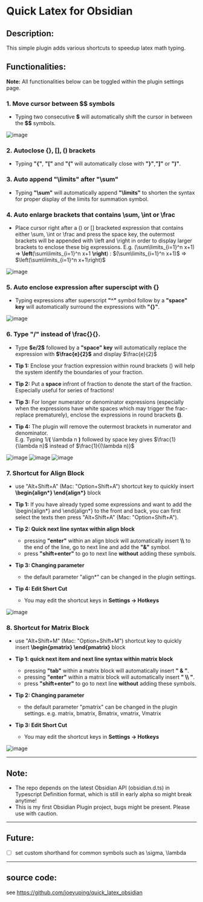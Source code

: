 # Quick Latex for Obsidian

## Description:
This simple plugin adds various shortcuts to speedup latex math typing.

## Functionalities:

**Note:** All functionalities below can be toggled within the plugin settings page.

### 1. Move cursor between \$\$ symbols
* Typing two consecutive **\$** will automatically shift the cursor in between the **\$\$** symbols.  

![image](https://github.com/joeyuping/quick_latex_obsidian/blob/master/demo%20gif/move%20cursor%20within%20math.gif)

### 2. Autoclose {}, [], () brackets
* Typing **"{"**, **"["** and **"("** will automatically close with **"}"**,**"]"** or **")"**.  

### 3. Auto append "\limits" after "\sum"
* Typing **"\sum"** will automatically append **"\limits"** to shorten the syntax for proper display of the limits for summation symbol.

### 4. Auto enlarge brackets that contains \sum, \int or \frac
* Place cursor right after a () or [] bracketed expression that contains either \sum, \int or \frac and press the space key, the outermost brackets will be appended with \left and \right in order to display larger brackets to enclose these big expressions. E.g. (\sum\limits_{i=1}^n x+1) => **\left**(\sum\limits_{i=1}^n x+1 **\right**) : $(\sum\limits_{i=1}^n x+1)$ => $\left(\sum\limits_{i=1}^n x+1\right)$  

![image](https://github.com/joeyuping/quick_latex_obsidian/blob/master/demo%20gif/enlarge%20bracket.gif)

### 5. Auto enclose expression after superscipt with {}
* Typing expressions after superscript **"^"** symbol follow by a **"space" key** will automatically surround the expressions with **"{}"**.  

![image](https://github.com/joeyuping/quick_latex_obsidian/blob/master/demo%20gif/superscript.gif)

### 6. Type "/" instead of \frac{}{}.
* Type **\$e/2\$** followed by a **"space" key** will automatically replace the expression with **\$\frac{e}{2}\$** and display $\frac{e}{2}$  

* **Tip 1:** Enclose your fraction expression within round brackets () will help the system identify the boundaries of your fraction.  

* **Tip 2:** Put a **space** infront of fraction to denote the start of the fraction. Especially useful for series of fractions!  

* **Tip 3:** For longer numerator or denominator expressions (especially when the expressions have white spaces which may trigger the frac-replace prematurely), enclose the expressions in round brackets **()**.  

* **Tip 4:** The plugin will remove the outermost brackets in numerator and denominator.  
E.g.  Typing 1/**(** \lambda n **)** followed by space key gives $\frac{1}{\lambda n}$ instead of $\frac{1}{(\lambda n)}$  

![image](https://github.com/joeyuping/quick_latex_obsidian/blob/master/demo%20gif/frac1.gif)
![image](https://github.com/joeyuping/quick_latex_obsidian/blob/master/demo%20gif/frac2.gif)
![image](https://github.com/joeyuping/quick_latex_obsidian/blob/master/demo%20gif/frac3.gif)

### 7. Shortcut for Align Block
* use "Alt+Shift+A" (Mac: "Option+Shift+A") shortcut key to quickly insert **\begin{align\*} \end{align\*}** block  

* **Tip 1:** If you have already typed some expressions and want to add the \begin{align\*} and \end{align\*} to the front and back, you can first select the texts then press "Alt+Shift+A" (Mac: "Option+Shift+A").  

* **Tip 2: Quick next line syntax within align block**  
    * pressing **"enter"** within an align block will automatically insert **\\\\** to the end of the line, go to next line and add the **"&"** symbol.  
    * press **"shift+enter"** to go to next line **without** adding these symbols.

* **Tip 3: Changing parameter**
    * the default parameter "align*" can be changed in the plugin settings.

* **Tip 4: Edit Short Cut**  
    * You may edit the shortcut keys in **Settings -> Hotkeys**  

![image](https://github.com/joeyuping/quick_latex_obsidian/blob/master/demo%20gif/align%20block.gif)

### 8. Shortcut for Matrix Block
* use "Alt+Shift+M" (Mac: "Option+Shift+M") shortcut key to quickly insert **\begin{pmatrix} \end{pmatrix}** block  

* **Tip 1: quick next item and next line syntax within matrix block**  
    * pressing **"tab"** within a matrix block will automatically insert **" & "**.
    * pressing **"enter"** within a matrix block will automatically insert **" \\\\ "**.
    * press **"shift+enter"** to go to next line **without** adding these symbols.  

* **Tip 2: Changing parameter**
    * the default parameter "pmatrix" can be changed in the plugin settings. e.g. matrix, bmatrix, Bmatrix, vmatrix, Vmatrix

* **Tip 3: Edit Short Cut**
    * You may edit the shortcut keys in **Settings -> Hotkeys**  

![image](https://github.com/joeyuping/quick_latex_obsidian/blob/master/demo%20gif/matrix%20block.gif)

---
## Note:
* The repo depends on the latest Obsidian API (obsidian.d.ts) in Typescript Definition format, which is still in early alpha so might break anytime!
* This is my first Obsidian Plugin project, bugs might be present. Please use with caution.

---
## Future:
- [ ] set custom shorthand for common symbols such as \sigma, \lambda

---
## source code:
see https://github.com/joeyuping/quick_latex_obsidian
